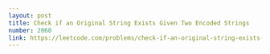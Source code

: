 ```yaml
---
layout: post
title: Check if an Original String Exists Given Two Encoded Strings
number: 2060
link: https://leetcode.com/problems/check-if-an-original-string-exists-given-two-encoded-strings
---
```

